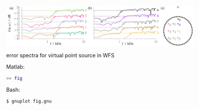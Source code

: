 ![Fig](fig.png)

error spectra for virtual point source in WFS

Matlab:
```Matlab
>> fig
```

Bash:
```Bash
$ gnuplot fig.gnu
```
